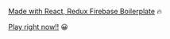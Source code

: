 [Made with React, Redux Firebase Boilerplate](https://travis-ci.org/awwong1/react-redux-firebase-boilerplate) 🔥

[Play right now!!](https://namecodes-c5201.firebaseapp.com/) 😀
